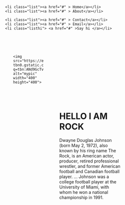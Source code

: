 
<!DOCTYPE html>
<html>
<head>
<style>
    *{
        box-sizing: border-box;
    }
   ul  li{
list-style:none;
 display: inline;
 padding:10px;
 position:relative;
 left: 650px;
 
    }
  .list a{
        text-decoration:none;
        color:rgb(43, 39, 39);
    }
    .listhi a{
        color:default;
    }
    
    nav{
        background-color: rgb(218, 218, 228);
        height:50px;
        padding:2px;
    }
    .main{
        width: 200px;
        height:200px;
        padding:50px;
    }
    .content{
       
       padding-left: 50%;
       padding-top: 10px;
       padding-bottom: 20px;
    }
</style>
   
   
</head>
    <body>
        <nav>
<ul>
   
    <li class="list"><a href="#" > Home</a></li> 
    <li class="list"><a href="#" > About</a></li> 
    
    <li class="list"><a href="#" > Contact</a></li> 
    <li class="list"><a href="#" > Email</a></li> 
    <li class="listhi"> <a href="#" >Say hi </a></li>

</ul>
</nav>
<div class="main">
    
    <img src="https://encrypted-tbn0.gstatic.com/images?q=tbn:ANd9GcTv2jcpr4ax26ikqH4kTjVldXRdLmiPrutGAQ&usqp=CAU" alt="mypic" width="400" height="400">
</div>
<div class="content">
    <h1><strong>HELLO I AM ROCK</strong></h1>
    <p>Dwayne Douglas Johnson (born May 2, 1972), also known by his ring name The Rock, is an American actor, producer, retired professional wrestler, and former American football and Canadian football player. ... Johnson was a college football player at the University of Miami, with whom he won a national championship in 1991.</p>
</div>
    </body>


</html>
